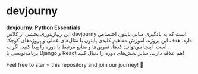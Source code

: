 # devjourny

**devjourny: Python Essentials**  
این ریپازیتوری بخشی از کلاس devjourny است که به یادگیری مبانی پایتون اختصاص دارد. هدف این پروژه، آموزش مفاهیم کلیدی پایتون با مثال‌های عملی و پروژه‌های کوچک است. اینجا می‌توانید کدها، تمرین‌ها و منابع مرتبط با دوره را پیدا کنید. اگر به برنامه‌نویسی با Django و React هم علاقه دارید، سایر بخش‌های دوره را دنبال کنید!

Feel free to star ⭐ this repository and join our journey! 🚀
